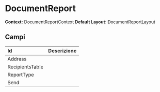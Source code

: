 # DocumentReport

**Context:** DocumentReportContext **Default Layout:** DocumentReportLayout

## Campi

| Id | Descrizione |
| :--- | :--- |
| Address |  |
| RecipientsTable |  |
| ReportType |  |
| Send |  |

